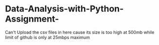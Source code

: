 # Data-Analysis-with-Python-Assignment-

Can't Upload the csv files in here cause its size is too high at 500mb while limit of github is only at 25mbps maximum
